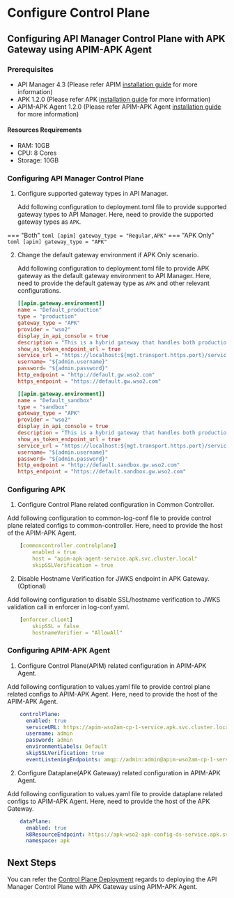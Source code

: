 # Configure Control Plane

## Configuring API Manager Control Plane with APK Gateway using APIM-APK Agent

### Prerequisites
- API Manager 4.3 (Please refer APIM [installation guide](https://apim.docs.wso2.com/en/latest/install-and-setup/install/installation-prerequisites/) for more information)
- APK 1.2.0 (Please refer APK [installation guide](https://apk.docs.wso2.com/en/latest/install-and-setup/installation-prerequisites/) for more information)
- APIM-APK Agent 1.2.0 (Please refer APIM-APK Agent [installation guide](https://apk.docs.wso2.com/en/latest/install-and-setup/install/installation-prerequisites/) for more information)

#### Resources Requirements
- RAM: 10GB
- CPU: 8 Cores
- Storage: 10GB

### Configuring API Manager Control Plane

1.  Configure supported gateway types in API Manager.

    Add following configuration to deployment.toml file to provide supported gateway types to API Manager. Here, need to provide the supported gateway types as `APK`.

=== "Both"
    ``` toml
        [apim]
        gateway_type = "Regular,APK"
    ```
=== "APK Only"
    ``` toml
        [apim]
        gateway_type = "APK"
    ```

2. Change the default gateway environment if APK Only scenario.

    Add following configuration to deployment.toml file to provide APK gateway as the default gateway environment to API Manager. Here, need to provide the default gateway type as `APK` and other relevant configurations.

    ``` toml
    [[apim.gateway.environment]]
    name = "Default_production"
    type = "production"
    gateway_type = "APK"
    provider = "wso2"
    display_in_api_console = true
    description = "This is a hybrid gateway that handles both production and sandbox token traffic."
    show_as_token_endpoint_url = true
    service_url = "https://localhost:${mgt.transport.https.port}/services/"
    username= "${admin.username}"
    password= "${admin.password}"
    http_endpoint = "http://default.gw.wso2.com"
    https_endpoint = "https://default.gw.wso2.com"

    [[apim.gateway.environment]]
    name = "Default_sandbox"
    type = "sandbox"
    gateway_type = "APK"
    provider = "wso2"
    display_in_api_console = true
    description = "This is a hybrid gateway that handles both production and sandbox token traffic."
    show_as_token_endpoint_url = true
    service_url = "https://localhost:${mgt.transport.https.port}/services/"
    username= "${admin.username}"
    password= "${admin.password}"
    http_endpoint = "http://default.sandbox.gw.wso2.com"
    https_endpoint = "https://default.sandbox.gw.wso2.com"
    ```

### Configuring APK

1. Configure Control Plane related configuration in Common Controller.

Add following configuration to common-log-conf file to provide control plane related configs to common-controller. Here, need to provide the host of the APIM-APK Agent.

``` yaml
    [commoncontroller.controlplane]
        enabled = true
        host = "apim-apk-agent-service.apk.svc.cluster.local"
        skipSSLVerification = true
```

2. Disable Hostname Verification for JWKS endpoint in APK Gateway.(Optional)

Add following configuration to disable SSL/hostname verification to JWKS validation call in enforcer in log-conf.yaml.
    
``` yaml
    [enforcer.client]
        skipSSL = false
        hostnameVerifier = "AllowAll"
```

### Configuring APIM-APK Agent

1. Configure Control Plane(APIM) related configuration in APIM-APK Agent.

Add following configuration to values.yaml file to provide control plane related configs to APIM-APK Agent. Here, need to provide the host of the APIM-APK Agent.

``` yaml
    controlPlane:
      enabled: true
      serviceURL: https://apim-wso2am-cp-1-service.apk.svc.cluster.local:9443/
      username: admin
      password: admin
      environmentLabels: Default
      skipSSLVerification: true
      eventListeningEndpoints: amqp://admin:admin@apim-wso2am-cp-1-service.apk.svc.cluster.local:5672?retries='10'&connectdelay='30'
```

2. Configure Dataplane(APK Gateway) related configuration in APIM-APK Agent.

Add following configuration to values.yaml file to provide dataplane related configs to APIM-APK Agent. Here, need to provide the host of the APK Gateway.

``` yaml
    dataPlane:
      enabled: true
      k8ResourceEndpoint: https://apk-wso2-apk-config-ds-service.apk.svc.cluster.local:9443/api/configurator/apis/generate-k8s-resources
      namespace: apk
```

## Next Steps

You can refer the [Control Plane Deployment](../control-plane/control-plane-deployment.md) regards to deploying the API Manager Control Plane with APK Gateway using APIM-APK Agent.